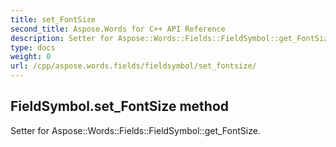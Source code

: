 ```yaml
---
title: set_FontSize
second_title: Aspose.Words for C++ API Reference
description: Setter for Aspose::Words::Fields::FieldSymbol::get_FontSize. 
type: docs
weight: 0
url: /cpp/aspose.words.fields/fieldsymbol/set_fontsize/
---
```

## FieldSymbol.set_FontSize method


Setter for Aspose::Words::Fields::FieldSymbol::get_FontSize. 

